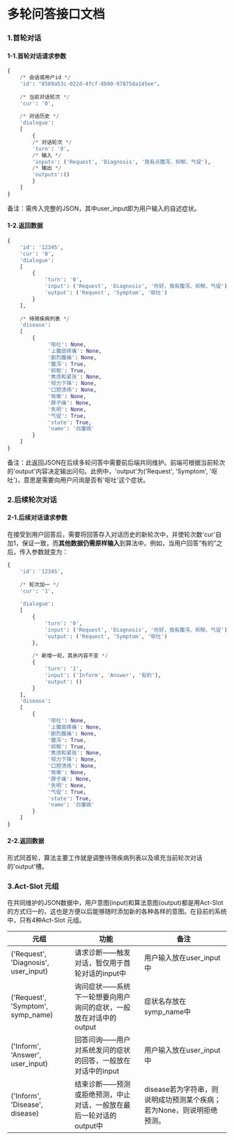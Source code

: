 # 多轮问答接口文档



### 1.首轮对话

#### 1-1.首轮对话请求参数

```python
{
    /* 会话或用户id */
    'id': "8589a53c-022d-4fcf-8b90-97875da145ee"，
    
    /* 当前对话轮次 */
    'cur': '0',
    
    /* 对话历史 */
    'dialogue':
    [
        {
        /* 对话轮次 */
        'turn': '0', 
        /* 输入 */
        'inputs': ('Request', 'Diagnosis', '我有点腹泻、抑郁、气促'),
        /* 输出 */
        'outputs':()
        }
    ]
}

```

备注：需传入完整的JSON，其中user_input即为用户输入的自述症状。



#### 1-2.返回数据

```python
{
    'id': '12345', 
    'cur': '0', 
    'dialogue': 
    [
        {
            'turn': '0', 
            'input': ('Request', 'Diagnosis', '你好，我有腹泻、抑郁、气促'),
            'output': ('Request', 'Symptom', '呕吐')
        }
    ], 
    
    /* 待筛疾病列表 */
    'disease': 
    [
        {
             '呕吐': None,
             '上腹部疼痛': None, 
             '剧烈腹痛': None, 
             '腹泻': True, 
             '抑郁': True, 
             '焦虑和紧张': None, 
             '视力下降': None, 
             '口腔溃疡': None, 
             '咳嗽': None, 
             '脖子痛': None, 
             '失明': None, 
             '气促': True, 
             'state': True, 
             'name': '白塞病'
        }
    ]
}
```

备注：此返回JSON在后续多轮问答中需要前后端共同维护。前端可根据当前轮次的'output'内容决定输出问句。此例中，'output'为('Request', 'Symptom', '呕吐')，意思是需要向用户问询是否有'呕吐'这个症状。



### 2.后续轮次对话

#### 2-1.后续对话请求参数

在接受到用户回答后，需要将回答存入对话历史的新轮次中，并使轮次数'cur'自加1，保证一致，而**其他数据仍需原样输入**到算法中。例如，当用户回答“有的”之后，传入参数就变为：

```python
{
    'id': '12345', 
    
    /* 轮次加一 */
    'cur': '1', 
    
    'dialogue': 
    [
        {
            'turn': '0', 
            'input': ('Request', 'Diagnosis', '你好，我有腹泻、抑郁、气促'),
            'output': ('Request', 'Symptom', '呕吐')
        },
        
        /* 新增一轮，其余内容不变 */
        {
            'turn': '1', 
            'input': ('Inform', 'Answer', '有的'),
            'output': ()
        }
    ], 
    'disease': 
    [
        {
             '呕吐': None,
             '上腹部疼痛': None, 
             '剧烈腹痛': None, 
             '腹泻': True, 
             '抑郁': True, 
             '焦虑和紧张': None, 
             '视力下降': None, 
             '口腔溃疡': None, 
             '咳嗽': None, 
             '脖子痛': None, 
             '失明': None, 
             '气促': True, 
             'state': True, 
             'name': '白塞病'
        }
    ]
}
```



#### 2-2.返回数据

形式同首轮，算法主要工作就是调整待筛疾病列表以及填充当前轮次对话的'output'槽。





### 3.Act-Slot 元组

在共同维护的JSON数据中，用户意图(input)和算法意图(output)都是用Act-Slot的方式归一的，这也是方便以后能够随时添加新的各种各样的意图。在目前的系统中，只有4种Act-Slot 元组。

| 元组                                 | 功能                                                         | 备注                                                         |
| ------------------------------------ | ------------------------------------------------------------ | ------------------------------------------------------------ |
| ('Request', 'Diagnosis', user_input) | 请求诊断——触发对话，暂仅用于首轮对话的input中                | 用户输入放在user_input中                                     |
| ('Request', 'Symptom', symp_name)    | 询问症状——系统下一轮想要向用户询问的症状，一般放在对话中的output | 症状名存放在symp_name中                                      |
| ('Inform', 'Answer', user_input)     | 回答问询——用户对系统发问的症状的回答，一般放在对话中的input  | 用户输入放在user_input中                                     |
| ('Inform', 'Disease', disease)       | 结束诊断——预测或拒绝预测，中止对话，一般放在最后一轮对话的output中 | disease若为字符串，则说明成功预测某个疾病；若为None，则说明拒绝预测。 |

